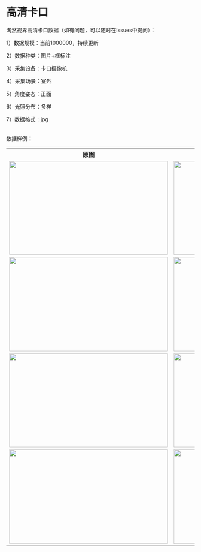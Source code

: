 # 高清卡口
<p>淘然视界高清卡口数据（如有问题，可以随时在Issues中提问）：</p>
<p>1）数据规模：当前1000000，持续更新</p>
<p>2）数据种类：图片+框标注</p>
<p>3）采集设备：卡口摄像机</p>
<p>4）采集场景：室外</p>
<p>5）角度姿态：正面</p>
<p>6）光照分布：多样</p>
<p>7）数据格式：jpg</p>

<br>数据样例：<br>
<table>
  <tr>
    <th>原图</th>
    <th>标注样例</th>
  </tr>
  <tr>
    <td> <img src="https://github.com/cmhu/HD-bayonet-pictures/blob/master/pic/1.jpg" width="424" height="250.5" /> </td>
    <td> <img src="https://github.com/cmhu/HD-bayonet-pictures/blob/master/pic/1.jpg" width="424" height="250.5" /> </td>
  </tr>
  <tr>
    <td> <img src="https://github.com/cmhu/HD-bayonet-pictures/blob/master/pic/2.jpg" width="424" height="250.5" /> </td>
    <td> <img src="https://github.com/cmhu/HD-bayonet-pictures/blob/master/pic/2.jpg" width="424" height="250.5" /> </td>
  </tr>
  <tr>
    <td> <img src="https://github.com/cmhu/HD-bayonet-pictures/blob/master/pic/3.jpg" width="424" height="250.5" /> </td>
    <td> <img src="https://github.com/cmhu/HD-bayonet-pictures/blob/master/pic/3.jpg" width="424" height="250.5" /> </td>
  </tr>     
    <tr>
    <td> <img src="https://github.com/cmhu/HD-bayonet-pictures/blob/master/pic/4.jpg" width="424" height="250.5" /> </td>
    <td> <img src="https://github.com/cmhu/HD-bayonet-pictures/blob/master/pic/4.jpg" width="424" height="250.5" /> </td>
  </tr>  
</table>

    
      
      

